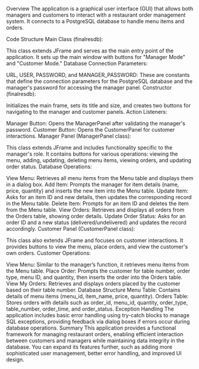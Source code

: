 Overview
The application is a graphical user interface (GUI) that allows both managers and customers to interact with a restaurant order management system. It connects to a PostgreSQL database to handle menu items and orders.

Code Structure
Main Class (finalresdb):

This class extends JFrame and serves as the main entry point of the application.
It sets up the main window with buttons for "Manager Mode" and "Customer Mode."
Database Connection Parameters:

URL, USER, PASSWORD, and MANAGER_PASSWORD: These are constants that define the connection parameters for the PostgreSQL database and the manager's password for accessing the manager panel.
Constructor (finalresdb):

Initializes the main frame, sets its title and size, and creates two buttons for navigating to the manager and customer panels.
Action Listeners:

Manager Button: Opens the ManagerPanel after validating the manager's password.
Customer Button: Opens the CustomerPanel for customer interactions.
Manager Panel (ManagerPanel class):

This class extends JFrame and includes functionality specific to the manager's role.
It contains buttons for various operations: viewing the menu, adding, updating, deleting menu items, viewing orders, and updating order status.
Database Operations:

View Menu: Retrieves all menu items from the Menu table and displays them in a dialog box.
Add Item: Prompts the manager for item details (name, price, quantity) and inserts the new item into the Menu table.
Update Item: Asks for an item ID and new details, then updates the corresponding record in the Menu table.
Delete Item: Prompts for an item ID and deletes the item from the Menu table.
View Orders: Retrieves and displays all orders from the Orders table, showing order details.
Update Order Status: Asks for an order ID and a new status (delivered/undelivered) and updates the record accordingly.
Customer Panel (CustomerPanel class):

This class also extends JFrame and focuses on customer interactions.
It provides buttons to view the menu, place orders, and view the customer's own orders.
Customer Operations:

View Menu: Similar to the manager’s function, it retrieves menu items from the Menu table.
Place Order: Prompts the customer for table number, order type, menu ID, and quantity, then inserts the order into the Orders table.
View My Orders: Retrieves and displays orders placed by the customer based on their table number.
Database Structure
Menu Table: Contains details of menu items (menu_id, item_name, price, quantity).
Orders Table: Stores orders with details such as order_id, menu_id, quantity, order_type, table_number, order_time, and order_status.
Exception Handling
The application includes basic error handling using try-catch blocks to manage SQL exceptions, providing feedback via dialog boxes if errors occur during database operations.
Summary
This application provides a functional framework for managing restaurant orders, enabling efficient interaction between customers and managers while maintaining data integrity in the database. You can expand its features further, such as adding more sophisticated user management, better error handling, and improved UI design.

